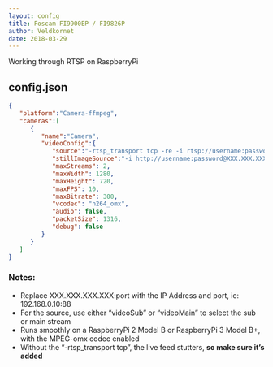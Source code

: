 ```yaml
---
layout: config
title: Foscam FI9900EP / FI9826P
author: Veldkornet
date: 2018-03-29
---
```

Working through RTSP on RaspberryPi


## config.json

```json
{
   "platform":"Camera-ffmpeg",
   "cameras":[
      {
         "name":"Camera",
         "videoConfig":{
            "source":"-rtsp_transport tcp -re -i rtsp://username:password@XXX.XXX.XXX.XXX:port/videoSub",
            "stillImageSource":"-i http://username:password@XXX.XXX.XXX.XXX:port/cgi-bin/CGIProxy.fcgi?cmd=snapPicture2&usr=username&pwd=password",
            "maxStreams": 2,
            "maxWidth": 1280,
            "maxHeight": 720,
            "maxFPS": 10,
            "maxBitrate": 300,
            "vcodec": "h264_omx",
            "audio": false,
            "packetSize": 1316,
            "debug": false
         }
      }
   ]
}
```

### Notes:

- Replace XXX.XXX.XXX.XXX:port with the IP Address and port, ie: 192.168.0.10:88
- For the source, use either “videoSub” or “videoMain” to select the sub or main stream
- Runs smoothly on a RaspberryPi 2 Model B or RaspberryPi 3 Model B+, with the MPEG-omx codec enabled
- Without the “-rtsp_transport tcp”, the live feed stutters, **so make sure it’s added**
